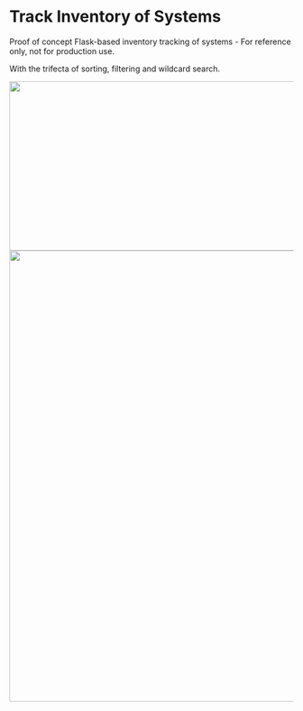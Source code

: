 # Track Inventory of Systems
Proof of concept Flask-based inventory tracking of systems - For reference only, not for production use.

With the trifecta of sorting, filtering and wildcard search.

<img src="https://i.imgur.com/KV6V8ok.png" width=700 height=300>

<img src="https://i.imgur.com/V0d9tNF.png" width=600 height=800>

